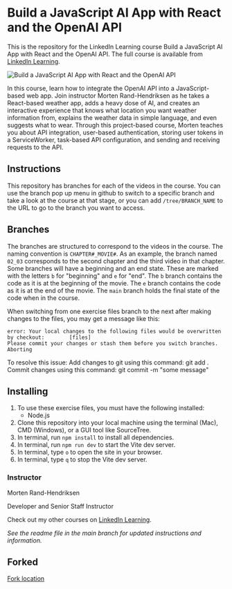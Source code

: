 # Build a JavaScript AI App with React and the OpenAI API

This is the repository for the LinkedIn Learning course Build a JavaScript AI App with React and the OpenAI API. The full course is available from [LinkedIn Learning][lil-course-url].

![Build a JavaScript AI App with React and the OpenAI API][lil-thumbnail-url]

In this course, learn how to integrate the OpenAI API into a JavaScript-based web app. Join instructor Morten Rand-Hendriksen as he takes a React-based weather app, adds a heavy dose of AI, and creates an interactive experience that knows what location you want weather information from, explains the weather data in simple language, and even suggests what to wear. Through this project-based course, Morten teaches you about API integration, user-based authentication, storing user tokens in a ServiceWorker, task-based API configuration, and sending and receiving requests to the API.

## Instructions

This repository has branches for each of the videos in the course. You can use the branch pop up menu in github to switch to a specific branch and take a look at the course at that stage, or you can add `/tree/BRANCH_NAME` to the URL to go to the branch you want to access.

## Branches

The branches are structured to correspond to the videos in the course. The naming convention is `CHAPTER#_MOVIE#`. As an example, the branch named `02_03` corresponds to the second chapter and the third video in that chapter.
Some branches will have a beginning and an end state. These are marked with the letters `b` for "beginning" and `e` for "end". The `b` branch contains the code as it is at the beginning of the movie. The `e` branch contains the code as it is at the end of the movie. The `main` branch holds the final state of the code when in the course.

When switching from one exercise files branch to the next after making changes to the files, you may get a message like this:

    error: Your local changes to the following files would be overwritten by checkout:        [files]
    Please commit your changes or stash them before you switch branches.
    Aborting

To resolve this issue:
Add changes to git using this command: git add .
Commit changes using this command: git commit -m "some message"

## Installing

1. To use these exercise files, you must have the following installed:
   - Node.js
2. Clone this repository into your local machine using the terminal (Mac), CMD (Windows), or a GUI tool like SourceTree.
3. In terminal, run `npm install` to install all dependencies.
4. In terminal, run `npm run dev` to start the Vite dev server.
5. In terminal, type `o` to open the site in your browser.
6. In terminal, type `q` to stop the Vite dev server.

### Instructor

Morten Rand-Hendriksen

Developer and Senior Staff Instructor

Check out my other courses on [LinkedIn Learning](https://www.linkedin.com/learning/instructors/morten-rand-hendriksen).

[lil-course-url]: https://www.linkedin.com/learning/build-a-javascript-ai-app-with-react-and-the-openai-api?dApp=59033956&leis=LAA
[lil-thumbnail-url]: https://media.licdn.com/dms/image/D560DAQGwwpM5Oem1Pw/learning-public-crop_288_512/0/1694808958256?e=2147483647&v=beta&t=8aOT86V8OE20qAcH8cwG-lc1LhmHB6fCRC0q4hmoVfk

_See the readme file in the main branch for updated instructions and information._

## Forked

[Fork location](https://github.com/schafeld/build-a-javascript-ai-app-with-react-and-the-openai-api-4467357)
